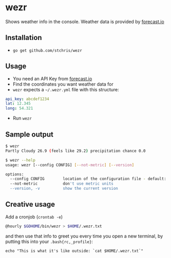# wezr
Shows weather info in the console. Weather data is provided by [forecast.io](https://forecast.io)

## Installation

* `go get github.com/stchris/wezr`


## Usage

* You need an API Key from [forecast.io](https://developer.forecast.io/)
* Find the coordinates you want weather data for
* `wezr` expects a `~/.wezr.yml` file with this structure:

```yaml
api_key: abcdef1234
lat: 12.345
long: 54.321
```
  
* Run `wezr`

## Sample output

```bash
$ wezr
Partly Cloudy 26.9 (feels like 29.2) precipitation chance 0.0

$ wezr --help
usage: wezr [--config CONFIG] [--not-metric] [--version] 

options:
  --config CONFIG        location of the configuration file - default: ~/.wezr.yml
  --not-metric           don't use metric units
  --version, -v          show the current version

```

## Creative usage

Add a cronjob (`crontab -e`) 

```bash
@hourly $GOHOME/bin/wezr > $HOME/.wezr.txt
```

and then use that info to greet you every time you open a new terminal, by putting this into your `.bash{rc,_profile}`:

```
echo "This is what it's like outside: `cat $HOME/.wezr.txt`"
```

